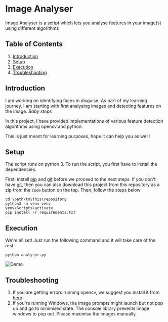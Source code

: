 # Image Analyser
Image Analyser is a script which lets you analyse features in your image(s) using different algorithms

## Table of Contents
1. [Introduction](#introduction)
2. [Setup](#setup)
3. [Execution](#execution)
4. [Troubleshooting](#troubleshooting)

## Introduction
I am working on identifying faces in disguise. 
As part of my learning journey, I am starting with first analysing images and detecting features on the image. _Baby steps_

In this project, I have provided implementations of various feature detection algorithms using opencv and python.

This is just meant for learning purposes, hope it can help you as well!

## Setup
The script runs on python 3. To run the script, you first have to install the dependencies.

First, install [pip](https://pip.pypa.io/en/stable/installing/) and [git](https://git-scm.com/downloads) before we proceed to the next steps.
If you don't have [git](https://git-scm.com/downloads), then you can also download this project from this repository as a zip from the `Code` button on the top.
Then, follow the steps below

    cd \path\to\this\repository
    python3 -m venv venv
    venv\Scripts\activate
    pip install -r requirements.txt


## Execution
We're all set! Just run the following command and it will take care of the rest:

    python analyser.py

![Demo](https://i.imgur.com/HVTeTvw.gif)
## Troubleshooting
1. If you are getting errors running opencv, we suggest you install it from [here](https://www.geeksforgeeks.org/how-to-install-opencv-for-python-in-windows/)
2. If you're running Windows, the image prompts might launch but not pop up and go to minimised state. 
The console library prevents image windows to pop out. Please maximise the images manually.
